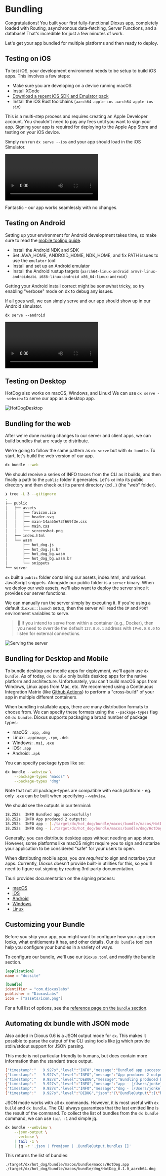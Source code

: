 # Bundling

Congratulations! You built your first fully-functional Dioxus app, completely loaded with Routing, asynchronous data-fetching, Server Functions, and a database! That's incredible for just a few minutes of work.

Let's get your app bundled for multiple platforms and then ready to deploy.

## Testing on iOS

To test iOS, your development environment needs to be setup to build iOS apps. This involves a few steps:

- Make sure you are developing on a device running macOS
- Install XCode
- [Download a recent iOS SDK and Emulator pack](https://developer.apple.com/ios/)
- Install the iOS Rust toolchains (`aarch64-apple-ios aarch64-apple-ios-sim`)

This is a multi-step process and requires creating an Apple Developer account. You shouldn't need to pay any fees until you want to sign your app. Signing your app is required for deploying to the Apple App Store and testing on your iOS device.

Simply run run `dx serve --ios` and your app should load in the iOS Simulator.

![DogApp](/assets/06_docs/dog-app-ios.mp4)

Fantastic - our app works seamlessly with no changes.

## Testing on Android

Setting up your environment for Android development takes time, so make sure to read the [mobile tooling guide](../guides/platforms/mobile.md).

- Install the Android NDK and SDK
- Set JAVA_HOME, ANDROID_HOME, NDK_HOME, and fix PATH issues to use the `emulator` tool
- Install and set up an Android emulator
- Install the Android rustup targets (`aarch64-linux-android armv7-linux-androideabi i686-linux-android x86_64-linux-android`)

Getting your Android install correct might be somewhat tricky, so try enabling "verbose" mode on dx to debug any issues.

If all goes well, we can simply serve and our app should show up in our Android simulator.

```
dx serve --android
```

![Android DogApp](/assets/06_docs/android-dogapp.mp4)

## Testing on Desktop

HotDog also works on macOS, Windows, and Linux! We can use `dx serve --webview` to serve our app as a desktop app.

![HotDogDesktop](/assets/06_docs/hotdog-desktop.png)

## Bundling for the web

After we're done making changes to our server and client apps, we can build bundles that are ready to distribute.

We're going to follow the same pattern as `dx serve` but with `dx bundle`. To start, let's build the web version of our app.

```sh
dx bundle --web
```

We should receive a series of INFO traces from the CLI as it builds, and then finally a path to the `public` folder it generates. Let's `cd` into its public directory and then check out its parent directory (cd ..) (the "web" folder).

```sh
❯ tree -L 3 --gitignore
.
├── public
│   ├── assets
│   │   ├── favicon.ico
│   │   ├── header.svg
│   │   ├── main-14aa55e73f669f3e.css
│   │   ├── main.css
│   │   └── screenshot.png
│   ├── index.html
│   └── wasm
│       ├── hot_dog.js
│       ├── hot_dog.js.br
│       ├── hot_dog_bg.wasm
│       ├── hot_dog_bg.wasm.br
│       └── snippets
└── server
```

`dx` built a `public` folder containing our assets, index.html, and various JavaScript snippets. Alongside our public folder is a `server` binary. When we deploy our web assets, we'll also want to deploy the server since it provides our server functions.

We can manually run the server simply by executing it. If you're using a default `dioxus::launch` setup, then the server will read the `IP` and `PORT` environment variables to serve.

> 📣 If you intend to serve from within a container (e.g., Docker), then you need to override the default `127.0.0.1` address with `IP=0.0.0.0` to listen for external connections.

![Serving the server](/assets/06_docs/serving_server.png)

## Bundling for Desktop and Mobile

To bundle desktop and mobile apps for deployment, we'll again use `dx bundle`. As of today, `dx bundle` only builds desktop apps for the native platform and architecture. Unfortunately, you can't build macOS apps from Windows, Linux apps from Mac, etc. We recommend using a Continuous Integration Matrix (like [Github Actions](https://docs.github.com/en/actions/writing-workflows/choosing-what-your-workflow-does/running-variations-of-jobs-in-a-workflow)) to perform a "cross-build" of your app in multiple different containers.

When bundling installable apps, there are many distribution formats to choose from. We can specify these formats using the `--package-types` flag on `dx bundle`. Dioxus supports packaging a broad number of package types:

- macOS: `.app`, `.dmg`
- Linux: `.appimage`, `.rpm`, `.deb`
- Windows: `.msi`, `.exe`
- iOS: `.app`
- Android: `.apk`

You can specify package types like so:

```sh
dx bundle --webview \
    --package-types "macos" \
    --package-types "dmg"
```

Note that not all package-types are compatible with each platform - eg. only `.exe` can be built when specifying `--webview`.

We should see the outputs in our terminal:

```sh
18.252s  INFO Bundled app successfully!
18.252s  INFO App produced 2 outputs:
18.252s  INFO app - [./target/dx/hot_dog/bundle/macos/bundle/macos/HotDog.app]
18.252s  INFO dmg - [./target/dx/hot_dog/bundle/macos/bundle/dmg/HotDog_0.1.0_aarch64.dmg]
```

Generally, you can distribute desktop apps without needing an app store. However, some platforms like macOS might require you to sign and notarize your application to be considered "safe" for your users to open.

When distributing mobile apps, you *are required* to sign and notarize your apps. Currently, Dioxus doesn't provide built-in utilities for this, so you'll need to figure out signing by reading 3rd-party documentation.

Tauri provides documentation on the signing process:
- [macOS](https://tauri.app/distribute/sign/macos/)
- [iOS](https://tauri.app/distribute/sign/iOS/)
- [Android](https://tauri.app/distribute/sign/android/)
- [Windows](https://tauri.app/distribute/sign/Windows/)
- [Linux](https://tauri.app/distribute/sign/Linux/)

## Customizing your Bundle

Before you ship your app, you might want to configure how your app icon looks, what entitlements it has, and other details. Our `dx bundle` tool can help you configure your bundles in a variety of ways.

To configure our bundle, we'll use our `Dioxus.toml` and modify the bundle section.

```toml
[application]
name = "docsite"

[bundle]
identifier = "com.dioxuslabs"
publisher = "DioxusLabs"
icon = ["assets/icon.png"]
```

For a full list of options, see the [reference page on the `bundle` section](../guides/deploy/config.md).

## Automating dx bundle with JSON mode

Also added in Dioxus 0.6 is a JSON output mode for `dx`. This makes it possible to parse the output of the CLI using tools like [jq](https://jqlang.github.io/jq/) which provide stdin/stdout support for JSON parsing.

This mode is not particular friendly to humans, but does contain more information than the standard trace output.

```sh
{"timestamp":"   9.927s","level":"INFO","message":"Bundled app successfully!","target":"dx::cli::bundle"}
{"timestamp":"   9.927s","level":"INFO","message":"App produced 2 outputs:","target":"dx::cli::bundle"}
{"timestamp":"   9.927s","level":"DEBUG","message":"Bundling produced bundles: [\n    Bundle {\n        package_type: MacOsBundle,\n        bundle_paths: [\n            \"/Users/jonkelley/Development/Tinkering/06-demos/hot_dog/target/dx/hot_dog/bundle/macos/bundle/macos/HotDog.app\",\n        ],\n    },\n    Bundle {\n        package_type: Dmg,\n        bundle_paths: [\n            \"/Users/jonkelley/Development/Tinkering/06-demos/hot_dog/target/dx/hot_dog/bundle/macos/bundle/dmg/HotDog_0.1.0_aarch64.dmg\",\n        ],\n    },\n]","target":"dx::cli::bundle"}
{"timestamp":"   9.927s","level":"INFO","message":"app - [/Users/jonkelley/Development/Tinkering/06-demos/hot_dog/target/dx/hot_dog/bundle/macos/bundle/macos/HotDog.app]","target":"dx::cli::bundle"}
{"timestamp":"   9.927s","level":"INFO","message":"dmg - [/Users/jonkelley/Development/Tinkering/06-demos/hot_dog/target/dx/hot_dog/bundle/macos/bundle/dmg/HotDog_0.1.0_aarch64.dmg]","target":"dx::cli::bundle"}
{"timestamp":"   9.927s","level":"DEBUG","json":"{\"BundleOutput\":{\"bundles\":[\"/Users/jonkelley/Development/Tinkering/06-demos/hot_dog/target/dx/hot_dog/bundle/macos/bundle/macos/HotDog.app\",\"/Users/jonkelley/Development/Tinkering/06-demos/hot_dog/target/dx/hot_dog/bundle/macos/bundle/dmg/HotDog_0.1.0_aarch64.dmg\"]}}","target":"dx"}
```

JSON mode works with all `dx` commands. However, it is most useful with `dx build` and `dx bundle`. The CLI always guarantees that the last emitted line is the result of the command. To collect the list of bundles from the `dx bundle` command, we can use `tail -1` and simple jq.

```sh
dx bundle --webview \
    --json-output \
    --verbose \
    | tail -1 \
    | jq -r '.json | fromjson | .BundleOutput.bundles []'
```

This returns the list of bundles:
```
./target/dx/hot_dog/bundle/macos/bundle/macos/HotDog.app
./target/dx/hot_dog/bundle/macos/bundle/dmg/HotDog_0.1.0_aarch64.dmg
```
